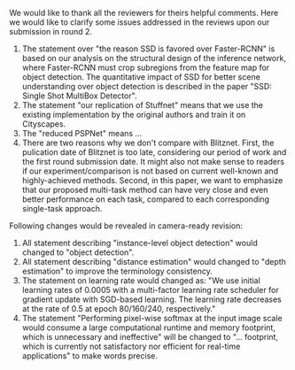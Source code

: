 We would like to thank all the reviewers for theirs helpful comments.
Here we would like to clarify some issues addressed in the reviews upon our submission in round 2.

1. The statement over "the reason SSD is favored over Faster-RCNN" is based on our analysis on the structural design of the inference network, where Faster-RCNN must crop subregions from the feature map for object detection. The quantitative impact of SSD for better scene understanding over object detection is described in the paper "SSD: Single Shot MultiBox Detector".
2. The statement "our replication of Stuffnet" means that we use the existing implementation by the original authors and train it on Cityscapes.
3. The "reduced PSPNet" means ...
4. There are two reasons why we don't compare with Blitznet. First, the pulication date of Blitznet is too late, considering our period of work and the first round submission date. It might also not make sense to readers if our experiment/comparison is not based on current well-known and highly-achieved methods. Second, in this paper, we want to emphasize that our proposed multi-task method can have very close and even better performance on each task, compared to each corresponding single-task approach.

Following changes would be revealed in camera-ready revision:

1. All statement describing "instance-level object detection" would changed to "object detection".
2. All statement describing "distance estimation" would changed to "depth estimation" to improve the terminology consistency.
3. The statement on learning rate would changed as: "We use initial learning rates of 0.0005 with a multi-factor learning rate scheduler for gradient update with SGD-based learning. The learning rate decreases at the rate of 0.5 at epoch 80/160/240, respectively."
4. The statement "Performing pixel-wise softmax at the input image scale would consume a large computational runtime and memory footprint, which is unnecessary and ineffective" will be changed to "... footprint, which is currently not satisfactory nor efficient for real-time applications" to make words precise.
